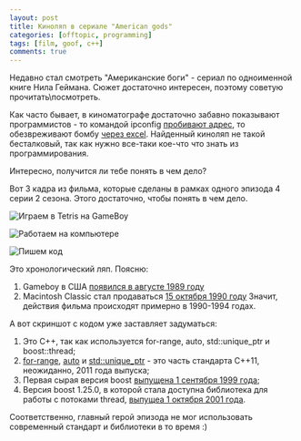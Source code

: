 ```yaml
---
layout: post
title: Киноляп в сериале "American gods"
categories: [offtopic, programming]
tags: [film, goof, c++]
comments: true
---
```


Недавно стал смотреть "Американские боги" - сериал по одноименной книге Нила Геймана.
Сюжет достаточно интересен, поэтому советую прочитать\посмотреть.

Как часто бывает, в киноматографе достаточно забавно показывают программистов - то командой ipconfig [пробивают адрес](https://www.youtube.com/watch?v=ZmhMsa015sQ), то обезвреживают бомбу [через excel](https://hsto.org/getpro/habr/post_images/0f7/aae/4cf/0f7aae4cf6b59ed6ba1a5c1244e80185.jpg). Найденный киноляп не такой бесталковый, так как нужно все-таки кое-что что знать из программирования. 

Интересно, получится ли тебе понять в чем дело? 

Вот 3 кадра из фильма, которые сделаны в рамках одного эпизода 4 серии 2 сезона. 
Этого достаточно, чтобы понять в чем дело.

![Играем в Tetris на GameBoy]({{site.baseurl}}/assets/images/american-gods/gameboy.png)

![Работаем на компьютере]({{site.baseurl}}/assets/images/american-gods/macintosh.png)

![Пишем код]({{site.baseurl}}/assets/images/american-gods/cpp11.png)

Это хронологический ляп. Поясню:
1. Gameboy в США [появился в августе 1989 году](https://ru.wikipedia.org/wiki/Game_Boy)
2. Macintosh Classic стал продаваться [15 октября 1990 году](https://ru.wikipedia.org/wiki/Macintosh_Classic)
Значит, действия фильма происходят примерно в 1990-1994 годах.

А вот скриншот с кодом уже заставляет задуматься:
1. Это С++, так как используется for-range, auto, std::unique_ptr и boost::thread;
2. [for-range](https://en.cppreference.com/w/cpp/language/range-for), [auto](https://en.cppreference.com/w/cpp/language/auto) и [std::unique_ptr](https://ru.cppreference.com/w/cpp/memory/unique_ptr) - это часть стандарта С++11, неожиданно, 2011 года выпуска;
3. Первая сырая версия boost [выпущена 1 сентября 1999 года](https://www.boost.org/users/history/);
4. Версия boost 1.25.0, в которой стала доступна библиотека для работы с потоками thread, [выпущеа 1 октября 2001 года](https://www.boost.org/users/history/).

Соответственно, главный герой эпизода не мог использовать современный стандарт и библиотеки в то время :)

